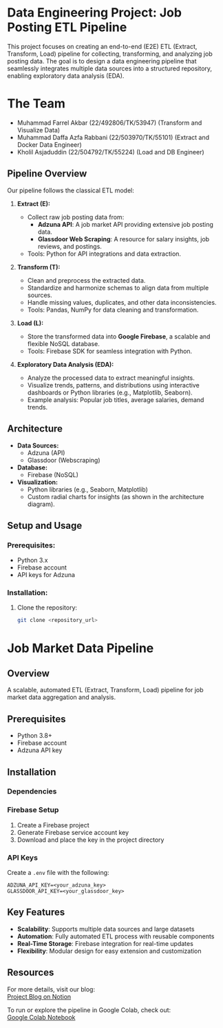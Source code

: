 # Data Engineering Project: Job Posting ETL Pipeline

This project focuses on creating an end-to-end (E2E) ETL (Extract, Transform, Load) pipeline for collecting, transforming, and analyzing job posting data. The goal is to design a data engineering pipeline that seamlessly integrates multiple data sources into a structured repository, enabling exploratory data analysis (EDA).

# The Team
- Muhammad Farrel Akbar (22/492806/TK/53947) (Transform and Visualize Data)
- Muhammad Daffa Azfa Rabbani (22/503970/TK/55101) (Extract and Docker Data Engineer)
- Kholil Asjaduddin (22/504792/TK/55224) (Load and DB Engineer)

## Pipeline Overview
Our pipeline follows the classical ETL model:

1. **Extract (E):**
   - Collect raw job posting data from:
     - **Adzuna API**: A job market API providing extensive job posting data.
     - **Glassdoor Web Scraping**: A resource for salary insights, job reviews, and postings.
   - Tools: Python for API integrations and data extraction.

2. **Transform (T):**
   - Clean and preprocess the extracted data.
   - Standardize and harmonize schemas to align data from multiple sources.
   - Handle missing values, duplicates, and other data inconsistencies.
   - Tools: Pandas, NumPy for data cleaning and transformation.

3. **Load (L):**
   - Store the transformed data into **Google Firebase**, a scalable and flexible NoSQL database.
   - Tools: Firebase SDK for seamless integration with Python.

4. **Exploratory Data Analysis (EDA):**
   - Analyze the processed data to extract meaningful insights.
   - Visualize trends, patterns, and distributions using interactive dashboards or Python libraries (e.g., Matplotlib, Seaborn).
   - Example analysis: Popular job titles, average salaries, demand trends.

## Architecture
- **Data Sources:**
  - Adzuna (API)
  - Glassdoor (Webscraping)
- **Database:**
  - Firebase (NoSQL)
- **Visualization:**
  - Python libraries (e.g., Seaborn, Matplotlib)
  - Custom radial charts for insights (as shown in the architecture diagram).

## Setup and Usage
### Prerequisites:
- Python 3.x
- Firebase account
- API keys for Adzuna
### Installation:
1. Clone the repository:
   ```bash
   git clone <repository_url>
# Job Market Data Pipeline

## Overview
A scalable, automated ETL (Extract, Transform, Load) pipeline for job market data aggregation and analysis.

## Prerequisites
- Python 3.8+
- Firebase account
- Adzuna API key

## Installation

### Dependencies


### Firebase Setup
1. Create a Firebase project
2. Generate Firebase service account key
3. Download and place the key in the project directory

### API Keys
Create a `.env` file with the following:
```
ADZUNA_API_KEY=<your_adzuna_key>
GLASSDOOR_API_KEY=<your_glassdoor_key>
```



## Key Features
- **Scalability**: Supports multiple data sources and large datasets
- **Automation**: Fully automated ETL process with reusable components
- **Real-Time Storage**: Firebase integration for real-time updates
- **Flexibility**: Modular design for easy extension and customization

## Resources
For more details, visit our blog:  
[Project Blog on Notion](https://noon-macaroon-442.notion.site/Data-Engineering-Job-Posting-143915b4f0868027ba1bde5a68cfc5c2?pvs=4)

To run or explore the pipeline in Google Colab, check out:  
[Google Colab Notebook](https://colab.research.google.com/drive/1U4z8dkjQ0lNUAsDKO2ZCIZ7geKSlpCHF?usp=sharing)
